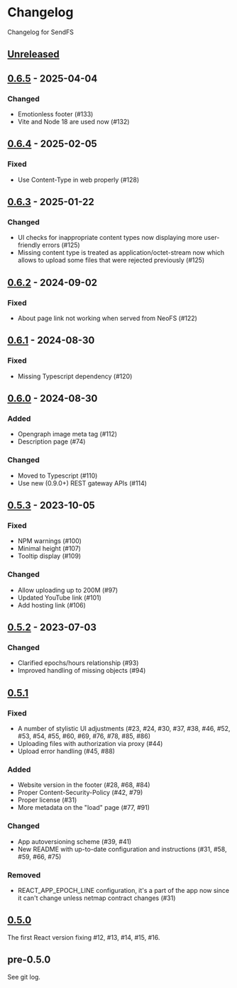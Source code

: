 # Changelog

Changelog for SendFS

## [Unreleased]

## [0.6.5] - 2025-04-04

### Changed

- Emotionless footer (#133)
- Vite and Node 18 are used now (#132)

## [0.6.4] - 2025-02-05

### Fixed

- Use Content-Type in web properly (#128)

## [0.6.3] - 2025-01-22

### Changed

- UI checks for inappropriate content types now displaying more user-friendly errors (#125)
- Missing content type is treated as application/octet-stream now which allows to upload some files that were rejected previously (#125)

## [0.6.2] - 2024-09-02

### Fixed

- About page link not working when served from NeoFS (#122)

## [0.6.1] - 2024-08-30

### Fixed

- Missing Typescript dependency (#120)

## [0.6.0] - 2024-08-30

### Added

- Opengraph image meta tag (#112)
- Description page (#74)

### Changed

- Moved to Typescript (#110)
- Use new (0.9.0+) REST gateway APIs (#114)

## [0.5.3] - 2023-10-05

### Fixed

- NPM warnings (#100)
- Minimal height (#107)
- Tooltip display (#109)

### Changed

- Allow uploading up to 200M (#97)
- Updated YouTube link (#101)
- Add hosting link (#106)

## [0.5.2] - 2023-07-03

### Changed

- Clarified epochs/hours relationship (#93)
- Improved handling of missing objects (#94)

## [0.5.1]

### Fixed

- A number of stylistic UI adjustments (#23, #24, #30, #37, #38, #46, #52, #53, #54, #55, #60, #69, #76, #78, #85, #86)
- Uploading files with authorization via proxy (#44)
- Upload error handling (#45, #88)

### Added

- Website version in the footer (#28, #68, #84)
- Proper Content-Security-Policy (#42, #79)
- Proper license (#31)
- More metadata on the "load" page (#77, #91)

### Changed

- App autoversioning scheme (#39, #41)
- New README with up-to-date configuration and instructions (#31, #58, #59, #66, #75)

### Removed

- REACT_APP_EPOCH_LINE configuration, it's a part of the app now since it can't change unless netmap contract changes (#31)

## [0.5.0]

The first React version fixing #12, #13, #14, #15, #16.

## pre-0.5.0

See git log.

[0.5.0]: https://github.com/nspcc-dev/send-fs-neo-org/compare/v0.2.6...v0.5.0
[0.5.1]: https://github.com/nspcc-dev/send-fs-neo-org/compare/v0.5.0...v0.5.1
[0.5.2]: https://github.com/nspcc-dev/send-fs-neo-org/compare/v0.5.1...v0.5.2
[0.5.3]: https://github.com/nspcc-dev/send-fs-neo-org/compare/v0.5.2...v0.5.3
[0.6.0]: https://github.com/nspcc-dev/send-fs-neo-org/compare/v0.5.3...v0.6.0
[0.6.1]: https://github.com/nspcc-dev/send-fs-neo-org/compare/v0.6.0...v0.6.1
[0.6.2]: https://github.com/nspcc-dev/send-fs-neo-org/compare/v0.6.1...v0.6.2
[0.6.3]: https://github.com/nspcc-dev/send-fs-neo-org/compare/v0.6.2...v0.6.3
[0.6.4]: https://github.com/nspcc-dev/send-fs-neo-org/compare/v0.6.3...v0.6.4
[0.6.5]: https://github.com/nspcc-dev/send-fs-neo-org/compare/v0.6.4...v0.6.5
[Unreleased]: https://github.com/nspcc-dev/send-fs-neo-org/compare/v0.6.5...master
